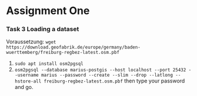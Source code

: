 # Assignment One

### Task 3 Loading a dataset

Voraussetzung: `wget https://download.geofabrik.de/europe/germany/baden-wuerttemberg/freiburg-regbez-latest.osm.pbf`

1. `sudo apt install osm2pgsql`
2. `osm2pgsql --database marius-postgis --host localhost --port 25432 --username marius --password --create --slim --drop --latlong --hstore-all freiburg-regbez-latest.osm.pbf` then type your password and go.